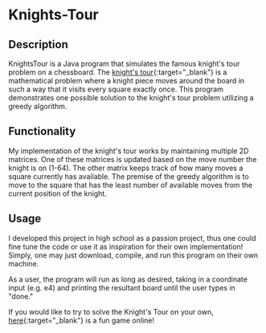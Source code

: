 # Knights-Tour

## Description
KnightsTour is a Java program that simulates the famous knight's tour problem on a chessboard. The [knight's tour](https://en.wikipedia.org/wiki/Knight%27s_tour){:target="_blank"} is a mathematical problem where a knight piece moves around the board in such a way that it visits every square exactly once. This program demonstrates one possible solution to the knight's tour problem utilizing a greedy algorithm.

## Functionality
My implementation of the knight's tour works by maintaining multiple 2D matrices. One of these matrices is updated based on the move number the knight is on (1-64). The other matrix keeps track of how many moves a square currently has available. The premise of the greedy algorithm is to move to the square that has the least number of available moves from the current position of the knight.

## Usage
I developed this project in high school as a passion project, thus one could fine tune the code or use it as inspiration for their own implementation! Simply, one may just download, compile, and run this program on their own machine.

As a user, the program will run as long as desired, taking in a coordinate input (e.g. e4) and printing the resultant board until the user types in "done."

If you would like to try to solve the Knight's Tour on your own, [here](https://www.maths-resources.com/knights/){:target="_blank"}
 is a fun game online!
